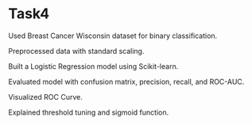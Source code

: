 # Task4
Used Breast Cancer Wisconsin dataset for binary classification.

Preprocessed data with standard scaling.

Built a Logistic Regression model using Scikit-learn.

Evaluated model with confusion matrix, precision, recall, and ROC-AUC.

Visualized ROC Curve.

Explained threshold tuning and sigmoid function.
